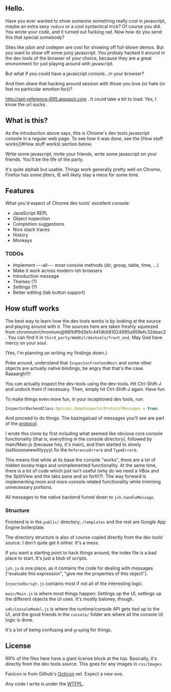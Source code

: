 ## Hello.
Have you ever wanted to show someone something really cool in javascript, maybe
an extra sexy `reduce` or a cool syntactical trick? Of course you did. You wrote
your code, and it turned out fucking rad. Now how do you send this that special
somebody?

Sites like jsbin and codepen are cool for showing off full-blown demos. But you
want to show off some juicy javascript. You probaly hacked it around in the dev
tools of the browser of your choice, because they are a great environment for
just playing around with javascript.

But what if you could have a javascript console...in your browser?

And then share that hacking around session with those you love (or hate (or
feel no particular emotion for))?

http://apt-reference-695.appspot.com . It could take a bit to load. Yes, I know
the url sucks.

## What is this?
As the introduction above says, this is Chrome's dev tools javascript console in
a regular web page. To see how it was done, see the [How stuff works](#How stuff works)
section below.

Write some javascript, invite your friends, write some javascript on your
friends. You'll be the life of the party.

It's quite alphab but usable. Things work generally pretty well on Chrome,
Firefox has some jitters, IE will likely stay a mess for some time.

## Features
What you'd expect of Chrome dev tools' excellent console:

* JavaScript REPL
* Object inspection
* Completion suggestions
* Nice stack traces
* History
* Monkeys

### TODOs

* Implement ---all--- most console methods (dir, group, table, time, ...)
* Make it work across modern-ish browsers
* Introduction message
* Themes (?)
* Settings (?)
* Better editing (tab button support)

## How stuff works
The best way to learn how the dev tools works is by looking at the source and
playing around with it. The sources here are taken freshly squeezed from
chromium/chromium@66fbff9d3e1c441db581024895a959efc32deac2 . You can find it in
`third_party/WebKit/devtools/front_end`. May God have mercy on your soul.

(Yes, I'm planning on writing my findings down.)

Poke around, understand that `InspectorFrontendHost` and some other objects are
actually native bindings, be angry that that's the case. Raaaargh!!!!

You can actually inspect the dev-tools using the dev-tools. Hit Ctrl-Shift-J and
undock them if necessary. Then, simply hit Ctrl-Shift-J again. Have fun.

To make things even more fun, in your inceptioned dev tools, run:

```javascript
InspectorBackendClass.Options.dumpInspectorProtocolMessages = true;
```

And proceed to do things. The bazingaload of messages you'll see are part of the
[protocol](https://developer.chrome.com/devtools/docs/protocol/1.1/index).

I wrote this clone by first including what seemed like obvious core console
functionality (that is, everything in the console directory), followed by
main/Main.js (because hey, it's main), and then started to slowly (ssllloooowwwllllyyyy)
fix the `ReferenceError`s and `TypeError`s.

This means that while at its base the console "works", there are a lot of hidden
booby-traps and unimplemented functionality. At the same time, there is a lot of
code which just isn't useful (why do we need a VBox and the SplitView and the
tabs pane and so forth?). The way forward is implementing more and more console
related functionality while trimming unnecessary portions.

All messages to the native backend funnel down to `jsh.handleMessage`.

### Structure
Frontend is in the `public/` directory; `/templates` and the rest are Google
App Engine boilerplate.

The directory structure is also of course copied directly from the dev tools'
source. I don't quite get it either. It's a mess.

If you want a starting point to hack things around, the index file is a bad
place to start. It's just a blob of scripts.

`jsh.js` is one place, as it contains the code for dealing with
messages ("evaluate this expression", "give me the properties of this object").

`InjectedScript.js` contains most if not all of the interesting logic.

`main/Main.js` is where most things happen: Settings up the UI, settings up the
different objects the UI uses. It's mostly baloney, though.

`sdk/ConsoleModel.js` is where the runtime/console API gets tied up to the UI,
and the good friends in the `console/` folder are where all the console UI logic
is done.

It's a lot of being confusing and `grep`ing for things.

## License
99% of the files here have a giant license block at the top. Basically, it's
directly from the dev tools source. This goes for any images in `css/Images`.

Favicon is from Github's [Octicon](https://octicons.github.com/) set. Expect a
new one.

Any code *I* write is under the [WTFPL](http://www.wtfpl.net/).
